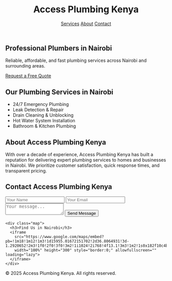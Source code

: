 <!DOCTYPE html>
<html lang="en">
<head>
  <meta charset="UTF-8" />
  <meta name="viewport" content="width=device-width, initial-scale=1.0" />
  <title>Access Plumbing Kenya | Professional Plumbers in Nairobi</title>
  <meta name="description" content="Access Plumbing Kenya offers affordable and reliable plumbing services in Nairobi. Call us today for emergency repairs, installations, and maintenance." />
  <meta name="keywords" content="plumbers in Nairobi, plumbing services Kenya, emergency plumbing Nairobi, Access Plumbing Kenya" />
  <meta name="author" content="Access Plumbing Kenya" />
  <link rel="stylesheet" href="styles.css" />

  <!-- Open Graph for social sharing -->
  <meta property="og:title" content="Access Plumbing Kenya | Trusted Plumbers in Nairobi" />
  <meta property="og:description" content="Need a plumber in Nairobi? Access Plumbing Kenya offers fast, affordable, and professional plumbing services." />
  <meta property="og:type" content="website" />
  <meta property="og:url" content="https://www.accessplumbing.co.ke" />
  <meta property="og:image" content="https://www.accessplumbing.co.ke/logo.png" />

  <!-- Structured Data (LocalBusiness Schema) -->
  <script type="application/ld+json">
  {
    "@context": "https://schema.org",
    "@type": "Plumber",
    "name": "Access Plumbing Kenya",
    "image": "https://www.accessplumbing.co.ke/logo.png",
    "url": "https://www.accessplumbing.co.ke",
    "telephone": "+254712345678",
    "address": {
      "@type": "PostalAddress",
      "streetAddress": "123 Nairobi West Road",
      "addressLocality": "Nairobi",
      "addressRegion": "Nairobi County",
      "postalCode": "00100",
      "addressCountry": "KE"
    },
    "openingHours": "Mo-Sa 08:00-18:00",
    "sameAs": ["https://www.facebook.com/accessplumbingkenya"]
  }
  </script>
</head>

<body>
  <header>
    <h1>Access Plumbing Kenya</h1>
    <nav>
      <a href="#services">Services</a>
      <a href="#about">About</a>
      <a href="#contact">Contact</a>
    </nav>
  </header>

  <section class="hero">
    <h2>Professional Plumbers in Nairobi</h2>
    <p>Reliable, affordable, and fast plumbing services across Nairobi and surrounding areas.</p>
    <a href="#contact" class="btn">Request a Free Quote</a>
  </section>

  <section id="services">
    <h2>Our Plumbing Services in Nairobi</h2>
    <ul>
      <li>24/7 Emergency Plumbing</li>
      <li>Leak Detection & Repair</li>
      <li>Drain Cleaning & Unblocking</li>
      <li>Hot Water System Installation</li>
      <li>Bathroom & Kitchen Plumbing</li>
    </ul>
  </section>

  <section id="about">
    <h2>About Access Plumbing Kenya</h2>
    <p>With over a decade of experience, Access Plumbing Kenya has built a reputation for delivering expert plumbing services to homes and businesses in Nairobi. We prioritize customer satisfaction, quick response times, and transparent pricing.</p>
  </section>

  <section id="contact">
    <h2>Contact Access Plumbing Kenya</h2>
    <form action="mailto:info@accessplumbing.co.ke" method="post" enctype="text/plain">
      <input type="text" name="name" placeholder="Your Name" required />
      <input type="email" name="email" placeholder="Your Email" required />
      <textarea name="message" placeholder="Your message..." required></textarea>
      <button type="submit">Send Message</button>
    </form>

    <div class="map">
      <h3>Find Us in Nairobi</h3>
      <iframe
        src="https://www.google.com/maps/embed?pb=!1m18!1m12!1m3!1d15955.01672151702!2d36.8064931!3d-1.2920652!2m3!1f0!2f0!3f0!3m2!1i1024!2i768!4f13.1!3m3!1m2!1s0x182f10c4b7000001%3A0xabcdef1234567890!2sAccess%20Plumbing%20Kenya!5e0!3m2!1sen!2ske!4v1612345678901"
        width="100%" height="300" style="border:0;" allowfullscreen="" loading="lazy">
      </iframe>
    </div>
  </section>

  <footer>
    <p>&copy; 2025 Access Plumbing Kenya. All rights reserved.</p>
  </footer>
</body>
</html>
